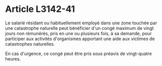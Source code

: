 # Article L3142-41

Le salarié résidant ou habituellement employé dans une zone touchée par une catastrophe naturelle peut bénéficier d'un congé maximum de vingt jours non rémunérés, pris en une ou plusieurs fois, à sa demande, pour participer aux activités d'organismes apportant une aide aux victimes de catastrophes naturelles.

En cas d'urgence, ce congé peut être pris sous préavis de vingt-quatre heures.